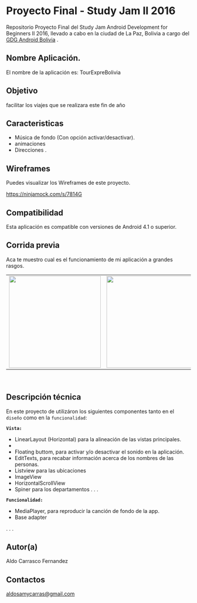 Proyecto Final - Study Jam II 2016
===


Repositorio Proyecto Final del Study Jam Android Development for Beginners II 2016, llevado a cabo en la ciudad de La Paz, Bolivia a cargo del <a target="_blank" href="http://www.gdg.androidbolivia.com">GDG Android Bolivia</a> .

Nombre Aplicación.
---
El nombre de la aplicación es: TourExpreBolivia

Objetivo
---
facilitar los viajes que se realizara este fin de año

Caracteristicas
---
* Música de fondo (Con opción activar/desactivar).
* animaciones
* Direcciones .

Wireframes
---
Puedes visualizar los Wireframes de este proyecto.

https://ninjamock.com/s/7814G

Compatibilidad
---
Esta aplicación es compatible con versiones de Android 4.1 o superior.





Corrida previa
---
Aca te muestro cual es el funcionamiento de mi aplicación a grandes rasgos.
<div align="center">
    <center>
        <table border="0">
            <tr>
                <td><img src="/img/aaa.gif" width="250"></td>
                <td><img src="/img/bbb.gif" width="250"></td>
                <td><img src="/img/ccc.gif" width="250"></td>
            </tr>
        </table>
    </center>
</div>
<br>

Descripción técnica
---
En este proyecto de utilizáron los siguientes componentes tanto en el `diseño` como en la `funcionalidad`:

**`Vista:`**
* LinearLayout (Horizontal) para la alineación de las vistas principales.
*
* Floating buttom, para activar y/o desactivar el sonido en la aplicación.
* EditTexts, para recabar información acerca de los nombres de las personas.
* Listview para las ubicaciones
* ImageView
* HorizontalScrollView
* Spiner para los departamentos
.
.
.

**`Funcionalidad:`**
* MediaPlayer, para reproducir la canción de fondo de la app.
* Base adapter

.
.
.

Autor(a)
---
Aldo Carrasco Fernandez

Contactos
---
aldosamycarras@gmail.com

